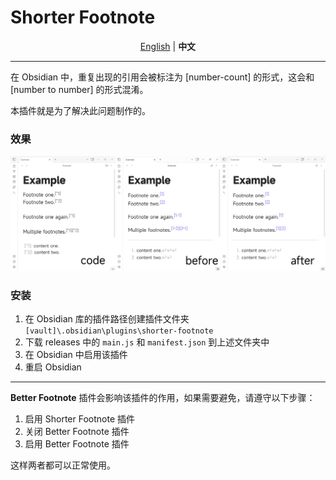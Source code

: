 # Shorter Footnote

<p align="center">
  <a href="./README.md">English</a> | <strong>中文</strong>
</p>

---

在 Obsidian 中，重复出现的引用会被标注为 [number-count] 的形式，这会和 [number to number] 的形式混淆。

本插件就是为了解决此问题制作的。

### 效果

![](/assets/output.png)

### 安装

1. 在 Obsidian 库的插件路径创建插件文件夹 `[vault]\.obsidian\plugins\shorter-footnote`
2. 下载 releases 中的 `main.js` 和 `manifest.json` 到上述文件夹中
3. 在 Obsidian 中启用该插件
4. 重启 Obsidian

---

**Better Footnote** 插件会影响该插件的作用，如果需要避免，请遵守以下步骤：

1. 启用 Shorter Footnote 插件
2. 关闭 Better Footnote 插件
3. 启用 Better Footnote 插件

这样两者都可以正常使用。
